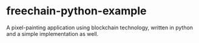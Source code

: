 # freechain-python-example
A pixel-painting application using blockchain technology, written in python and a simple implementation as well.
